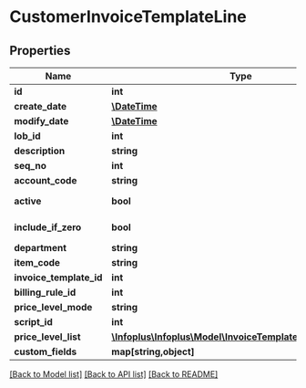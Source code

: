 # CustomerInvoiceTemplateLine

## Properties
Name | Type | Description | Notes
------------ | ------------- | ------------- | -------------
**id** | **int** |  | [optional] 
**create_date** | [**\DateTime**](\DateTime.md) |  | [optional] 
**modify_date** | [**\DateTime**](\DateTime.md) |  | [optional] 
**lob_id** | **int** |  | 
**description** | **string** |  | [optional] 
**seq_no** | **int** |  | [optional] 
**account_code** | **string** |  | [optional] 
**active** | **bool** |  | [default to false]
**include_if_zero** | **bool** |  | [default to false]
**department** | **string** |  | [optional] 
**item_code** | **string** |  | [optional] 
**invoice_template_id** | **int** |  | [optional] 
**billing_rule_id** | **int** |  | 
**price_level_mode** | **string** |  | 
**script_id** | **int** |  | [optional] 
**price_level_list** | [**\Infoplus\Infoplus\Model\InvoiceTemplateLinePriceLevel[]**](InvoiceTemplateLinePriceLevel.md) |  | [optional] 
**custom_fields** | **map[string,object]** |  | [optional] 

[[Back to Model list]](../README.md#documentation-for-models) [[Back to API list]](../README.md#documentation-for-api-endpoints) [[Back to README]](../README.md)


